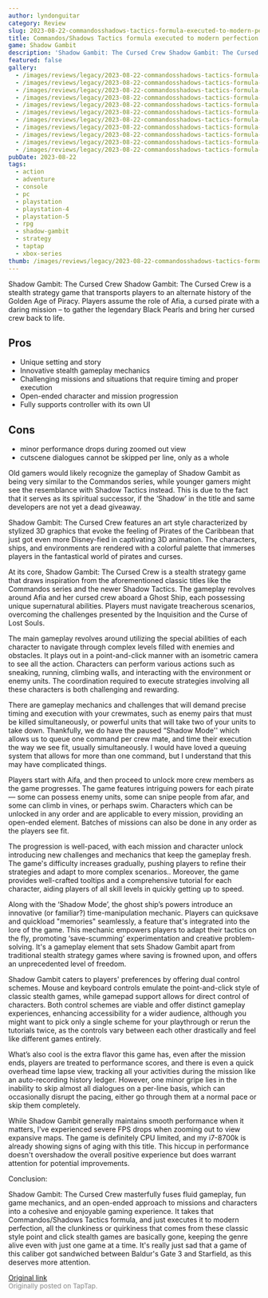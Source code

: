 ```yaml
---
author: lyndonguitar
category: Review
slug: 2023-08-22-commandosshadows-tactics-formula-executed-to-modern-perfection-full-review-shadow-gamb
title: Commandos/Shadows Tactics formula executed to modern perfection | Full Review - Shadow Gambit
game: Shadow Gambit
description: 'Shadow Gambit: The Cursed Crew Shadow Gambit: The Cursed Crew is a stealth strategy game that transports players to an alternate history of the Golden Age of Piracy. Players assume the role of Afia, a cursed pirate with a daring mission – to gather the legendary Black Pearls and bring her cursed crew back to life.'
featured: false
gallery:
  - /images/reviews/legacy/2023-08-22-commandosshadows-tactics-formula-executed-to-modern-perfection--full-review---shadow-gamb-0.avif
  - /images/reviews/legacy/2023-08-22-commandosshadows-tactics-formula-executed-to-modern-perfection--full-review---shadow-gamb-1.avif
  - /images/reviews/legacy/2023-08-22-commandosshadows-tactics-formula-executed-to-modern-perfection--full-review---shadow-gamb-2.avif
  - /images/reviews/legacy/2023-08-22-commandosshadows-tactics-formula-executed-to-modern-perfection--full-review---shadow-gamb-3.avif
  - /images/reviews/legacy/2023-08-22-commandosshadows-tactics-formula-executed-to-modern-perfection--full-review---shadow-gamb-4.avif
  - /images/reviews/legacy/2023-08-22-commandosshadows-tactics-formula-executed-to-modern-perfection--full-review---shadow-gamb-5.avif
  - /images/reviews/legacy/2023-08-22-commandosshadows-tactics-formula-executed-to-modern-perfection--full-review---shadow-gamb-6.avif
  - /images/reviews/legacy/2023-08-22-commandosshadows-tactics-formula-executed-to-modern-perfection--full-review---shadow-gamb-7.avif
  - /images/reviews/legacy/2023-08-22-commandosshadows-tactics-formula-executed-to-modern-perfection--full-review---shadow-gamb-8.avif
  - /images/reviews/legacy/2023-08-22-commandosshadows-tactics-formula-executed-to-modern-perfection--full-review---shadow-gamb-9.avif
  - /images/reviews/legacy/2023-08-22-commandosshadows-tactics-formula-executed-to-modern-perfection--full-review---shadow-gamb-10.avif
pubDate: 2023-08-22
tags:
  - action
  - adventure
  - console
  - pc
  - playstation
  - playstation-4
  - playstation-5
  - rpg
  - shadow-gambit
  - strategy
  - taptap
  - xbox-series
thumb: /images/reviews/legacy/2023-08-22-commandosshadows-tactics-formula-executed-to-modern-perfection--full-review---shadow-gamb-0.avif
---
```


Shadow Gambit: The Cursed Crew
Shadow Gambit: The Cursed Crew is a stealth strategy game that transports players to an alternate history of the Golden Age of Piracy. Players assume the role of Afia, a cursed pirate with a daring mission – to gather the legendary Black Pearls and bring her cursed crew back to life.




## Pros
- Unique setting and story
- Innovative stealth gameplay mechanics
- Challenging missions and situations that require timing and proper execution
- Open-ended character and mission progression
- Fully supports controller with its own UI





## Cons
- minor performance drops during zoomed out view
- cutscene dialogues cannot be skipped per line, only as a whole


Old gamers would likely recognize the gameplay of Shadow Gambit as being very similar to the Commandos series, while younger gamers might see the resemblance with Shadow Tactics instead. This is due to the fact that it serves as its spiritual successor, if the ‘Shadow’ in the title and same developers are not yet a dead giveaway.

Shadow Gambit: The Cursed Crew features an art style characterized by stylized 3D graphics that evoke the feeling of Pirates of the Caribbean that just got even more Disney-fied in captivating 3D animation. The characters, ships, and environments are rendered with a colorful palette that immerses players in the fantastical world of pirates and curses.

At its core, Shadow Gambit: The Cursed Crew is a stealth strategy game that draws inspiration from the aforementioned classic titles like the Commandos series and the newer Shadow Tactics. The gameplay revolves around Afia and her cursed crew aboard a Ghost Ship, each possessing unique supernatural abilities. Players must navigate treacherous scenarios, overcoming the challenges presented by the Inquisition and the Curse of Lost Souls.

The main gameplay revolves around utilizing the special abilities of each character to navigate through complex levels filled with enemies and obstacles. It plays out in a point-and-click manner with an isometric camera to see all the action. Characters can perform various actions such as sneaking, running, climbing walls, and interacting with the environment or enemy units. The coordination required to execute strategies involving all these characters is both challenging and rewarding.

There are gameplay mechanics and challenges that will demand precise timing and execution with your crewmates, such as enemy pairs that must be killed simultaneously, or powerful units that will take two of your units to take down. Thankfully, we do have the paused “Shadow Mode'' which allows us to queue one command per crew mate, and time their execution the way we see fit, usually simultaneously. I would have loved a queuing system that allows for more than one command, but I understand that this may have complicated things.

Players start with Aifa, and then proceed to unlock more crew members as the game progresses. The game features intriguing powers for each pirate — some can possess enemy units, some can snipe people from afar, and some can climb in vines, or perhaps swim. Characters which can be unlocked in any order and are applicable to every mission, providing an open-ended element. Batches of missions can also be done in any order as the players see fit.

The progression is well-paced, with each mission and character unlock introducing new challenges and mechanics that keep the gameplay fresh. The game's difficulty increases gradually, pushing players to refine their strategies and adapt to more complex scenarios.. Moreover, the game provides well-crafted tooltips and a comprehensive tutorial for each character, aiding players of all skill levels in quickly getting up to speed.

Along with the ‘Shadow Mode’, the ghost ship’s powers introduce an innovative (or familiar?) time-manipulation mechanic. Players can quicksave and quickload "memories" seamlessly, a feature that's integrated into the lore of the game. This mechanic empowers players to adapt their tactics on the fly, promoting ‘save-scumming’ experimentation and creative problem-solving. It's a gameplay element that sets Shadow Gambit apart from traditional stealth strategy games where saving is frowned upon, and offers an unprecedented level of freedom.

Shadow Gambit caters to players' preferences by offering dual control schemes. Mouse and keyboard controls emulate the point-and-click style of classic stealth games, while gamepad support allows for direct control of characters. Both control schemes are viable and offer distinct gameplay experiences, enhancing accessibility for a wider audience, although you might want to pick only a single scheme for your playthrough or rerun the tutorials twice, as the controls vary between each other drastically and feel like different games entirely.

What’s also cool is the extra flavor this game has, even after the mission ends, players are treated to performance scores, and there is even a quick overhead time lapse view, tracking all your activities during the mission like an auto-recording history ledger. However, one minor gripe lies in the inability to skip almost all dialogues on a per-line basis, which can occasionally disrupt the pacing, either go through them at a normal pace or skip them completely.

While Shadow Gambit generally maintains smooth performance when it matters, I’ve experienced severe FPS drops when zooming out to view expansive maps. The game is definitely CPU limited, and my i7-8700k is already showing signs of aging with this title. This hiccup in performance doesn't overshadow the overall positive experience but does warrant attention for potential improvements.

Conclusion:

Shadow Gambit: The Cursed Crew masterfully fuses fluid gameplay, fun game mechanics, and an open-ended approach to missions and characters into a cohesive and enjoyable gaming experience. It takes that Commandos/Shadows Tactics formula, and just executes it to modern perfection, all the clunkiness or quirkiness that comes from these classic style point and click stealth games are basically gone, keeping the genre alive even with just one game at a time. It's really just sad that a game of this caliber got sandwiched between Baldur's Gate 3 and Starfield, as this deserves more attention.

[Original link](https://www.taptap.io/post/6177343)<br><span style="font-size: 0.95em; color: #888;">Originally posted on TapTap.</span>
